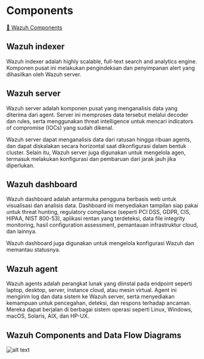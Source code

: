 # Components

[🔗 Wazuh Components](https://documentation.wazuh.com/current/getting-started/components/index.html)

## Wazuh indexer

Wazuh indexer adalah highly scalable, full-text search and analytics engine. Komponen pusat ini melakukan pengindeksan dan penyimpanan alert yang dihasilkan oleh Wazuh server.

## Wazuh server

Wazuh server adalah komponen pusat yang menganalisis data yang diterima dari agent. Server ini memproses data tersebut melalui decoder dan rules, serta menggunakan threat intelligence untuk mencari indicators of compromise (IOCs) yang sudah dikenal.

Wazuh server dapat menganalisis data dari ratusan hingga ribuan agents, dan dapat diskalakan secara horizontal saat dikonfigurasi dalam bentuk cluster. Selain itu, Wazuh server juga digunakan untuk mengelola agen, termasuk melakukan konfigurasi dan pembaruan dari jarak jauh jika diperlukan.

## Wazuh dashboard

Wazuh dashboard adalah antarmuka pengguna berbasis web untuk visualisasi dan analisis data. Dashboard ini menyediakan tampilan siap pakai untuk threat hunting, regulatory compliance (seperti PCI DSS, GDPR, CIS, HIPAA, NIST 800-53), aplikasi rentan yang terdeteksi, data file integrity monitoring, hasil configuration assessment, pemantauan infrastruktur cloud, dan lainnya.

Wazuh dashboard juga digunakan untuk mengelola konfigurasi Wazuh dan memantau statusnya.

## Wazuh agent

Wazuh agents adalah perangkat lunak yang diinstal pada endpoint seperti laptop, desktop, server, instance cloud, atau mesin virtual. Agent ini mengirim log dan data sistem ke Wazuh server, serta menyediakan kemampuan untuk pencegahan, deteksi, dan respons terhadap ancaman. Mereka dapat berjalan di berbagai sistem operasi seperti Linux, Windows, macOS, Solaris, AIX, dan HP-UX.

## Wazuh Components and Data Flow Diagrams

![alt text](https://documentation.wazuh.com/current/_images/wazuh-components-and-data-flow1.png)
